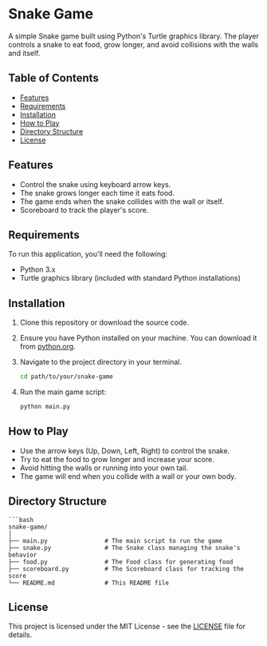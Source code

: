 # Snake Game

A simple Snake game built using Python's Turtle graphics library. The player controls a snake to eat food, grow longer, and avoid collisions with the walls and itself.

## Table of Contents

- [Features](#features)
- [Requirements](#requirements)
- [Installation](#installation)
- [How to Play](#how-to-play)
- [Directory Structure](#directory-structure)
- [License](#license)

## Features

- Control the snake using keyboard arrow keys.
- The snake grows longer each time it eats food.
- The game ends when the snake collides with the wall or itself.
- Scoreboard to track the player's score.

## Requirements

To run this application, you'll need the following:

- Python 3.x
- Turtle graphics library (included with standard Python installations)

## Installation

1. Clone this repository or download the source code.
2. Ensure you have Python installed on your machine. You can download it from [python.org](https://www.python.org/downloads/).
3. Navigate to the project directory in your terminal.

   ```bash
   cd path/to/your/snake-game
4. Run the main game script:
    ```bash
   python main.py
## How to Play
- Use the arrow keys (Up, Down, Left, Right) to control the snake.
- Try to eat the food to grow longer and increase your score.
- Avoid hitting the walls or running into your own tail.
- The game will end when you collide with a wall or your own body.

## Directory Structure

    ```bash
    snake-game/
    │
    ├── main.py                # The main script to run the game
    ├── snake.py               # The Snake class managing the snake's behavior
    ├── food.py                # The Food class for generating food
    ├── scoreboard.py          # The Scoreboard class for tracking the score
    └── README.md              # This README file

## License
This project is licensed under the MIT License - see the [LICENSE](../LICENSE) file for details.
